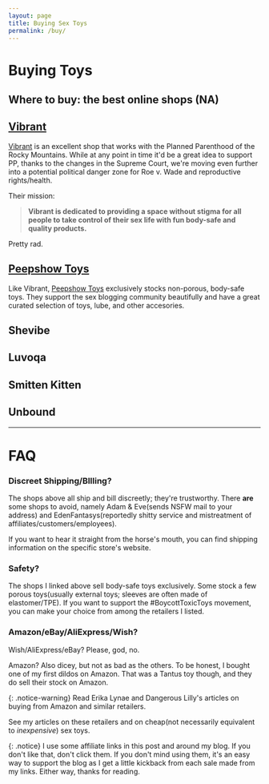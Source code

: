 ```yaml
---
layout: page
title: Buying Sex Toys
permalink: /buy/
---
```

# Buying Toys

## Where to buy: the best online shops (NA)

## [Vibrant](http://www.bevibrant.com?rfsn=1509055.df2dc&utm_source=refersion&utm_medium=affiliate&utm_campaign=1509055.df2dc)

[Vibrant](http://www.bevibrant.com?rfsn=1509055.df2dc&utm_source=refersion&utm_medium=affiliate&utm_campaign=1509055.df2dc) is an excellent shop that works with the Planned Parenthood of the Rocky Mountains. While at any point in time it'd be a great idea to support PP, thanks to the changes in the Supreme Court, we're moving even further into a potential political danger zone for Roe v. Wade and reproductive rights/health.

Their mission:

> **Vibrant is dedicated to providing a space without stigma for all people to take control of their sex life with fun body-safe and quality products.** 

Pretty rad.

## [Peepshow Toys](http://www.peepshowtoys.com#oid=91554_4244)

Like Vibrant, [Peepshow Toys](http://www.peepshowtoys.com#oid=91554_4244) exclusively stocks non-porous, body-safe toys. They support the sex blogging community beautifully and have a great curated selection of toys, lube, and other accesories.

## Shevibe

## Luvoqa

## Smitten Kitten

## Unbound

---

# FAQ

### Discreet Shipping/BIlling?

The shops above all ship and bill discreetly; they're trustworthy. There **are** some shops to avoid, namely Adam & Eve(sends NSFW mail to your address) and EdenFantasys(reportedly shitty service and mistreatment of affiliates/customers/employees).

If you want to hear it straight from the horse's mouth, you can find shipping information on the specific store's website.

### Safety?

The shops I linked above sell body-safe toys exclusively. Some stock a few porous toys(usually external toys; sleeves are often made of elastomer/TPE). If you want to support the #BoycottToxicToys movement, you can make your choice from among the retailers I listed.

### Amazon/eBay/AliExpress/Wish?

Wish/AliExpress/eBay? Please, god, no.

Amazon? Also dicey, but not as bad as the others. To be honest, I bought one of my first dildos on Amazon. That was a Tantus toy though, and they do sell their stock on Amazon.

{: .notice-warning}
Read Erika Lynae and Dangerous Lilly's articles on buying from Amazon and similar retailers.

See my articles on these retailers and on cheap(not necessarily equivalent to *inexpensive*) sex toys.

{: .notice}
I use some affiliate links in this post and around my blog. If you don't like that, don't click them. If you don't mind using them, it's an easy way to support the blog as I get a little kickback from each sale made from my links. Either way, thanks for reading.